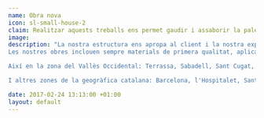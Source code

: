 ```yaml
---
name: Obra nova
icon: sl-small-house-2
claim: Realitzar aquests treballs ens permet gaudir i assaborir la paleta en la seva paraula més plena.
image: 
description: "La nostra estructura ens apropa al client i la nostra experiència ens permet integrar la construcció tradicional amb la introducció de nous, i moderns projectes.
Les nostres obres inclouen sempre materials de primera qualitat, aplicats tant al que es veu com al que no es veu, i un treball molt acurat a més d'exquisit. Ambdues característiques són la base de la nostra trajectòria, donant un resultat òptim del qual estem plenament satisfets.

Així en la zona del Vallès Occidental: Terrassa, Sabadell, Sant Cugat, Bellaterra, La Floresta, Matadepera, Sant Quirce.

I altres zones de la geogràfica catalana: Barcelona, l'Hospitalet, Santpedor, Esplugues i més, hi ha obres realitzades per nosaltres que són un fidel reflex de les paraules descrites."

date: 2017-02-24 13:13:00 +01:00
layout: default
---
```

